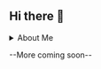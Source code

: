 ## Hi there 👋

<details>
  <summary>About Me</summary>
  He/Him/His
  
  Colorado School of Mines Undergrad
  
  Languages:
  
  | Rank | Language |
  |-----:|----------|
  |     1| Python   |
  |     2| Java     |

</details>

--More coming soon--
